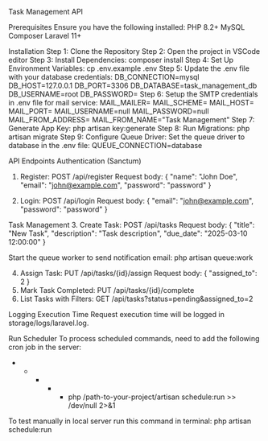 Task Management API

Prerequisites
Ensure you have the following installed:
PHP 8.2+
MySQL
Composer
Laravel 11+

Installation
Step 1: Clone the Repository
Step 2: Open the project in VSCode editor
Step 3: Install Dependencies: composer install
Step 4: Set Up Environment Variables: cp .env.example .env
Step 5: Update the .env file with your database credentials:
        DB_CONNECTION=mysql
        DB_HOST=127.0.0.1
        DB_PORT=3306
        DB_DATABASE=task_management_db
        DB_USERNAME=root
        DB_PASSWORD=
Step 6: Setup the SMTP credentials in .env file for mail service: 
        MAIL_MAILER=
        MAIL_SCHEME=
        MAIL_HOST=
        MAIL_PORT=
        MAIL_USERNAME=null
        MAIL_PASSWORD=null
        MAIL_FROM_ADDRESS=
        MAIL_FROM_NAME="Task Management"
Step 7: Generate App Key: php artisan key:generate
Step 8: Run Migrations: php artisan migrate
Step 9: Configure Queue Driver: Set the queue driver to database in the .env file:
        QUEUE_CONNECTION=database

API Endpoints
Authentication (Sanctum)
1. Register: POST /api/register
   Request body:
   {
    "name": "John Doe",
    "email": "john@example.com",
    "password": "password"
   }   

2. Login: POST /api/login
   Request body:
   {
    "email": "john@example.com",
    "password": "password"
   }

Task Management 
3. Create Task: POST /api/tasks
   Request body:
   {
    "title": "New Task",
    "description": "Task description",
    "due_date": "2025-03-10 12:00:00"
   }

Start the queue worker to send notification email: php artisan queue:work

4. Assign Task: PUT /api/tasks/{id}/assign
   Request body:
   {
    "assigned_to": 2
   }
5. Mark Task Completed: PUT /api/tasks/{id}/complete
6. List Tasks with Filters: GET /api/tasks?status=pending&assigned_to=2

Logging Execution Time
Request execution time will be logged in storage/logs/laravel.log.

Run Scheduler
To process scheduled commands, need to add the following cron job in the server: 
* * * * * php /path-to-your-project/artisan schedule:run >> /dev/null 2>&1

To test manually in local server run this command in terminal: php artisan schedule:run